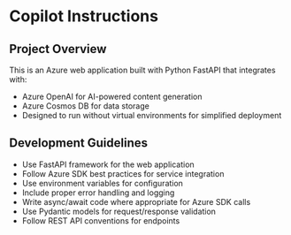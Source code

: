 # Copilot Instructions

<!-- Use this file to provide workspace-specific custom instructions to Copilot. For more details, visit https://code.visualstudio.com/docs/copilot/copilot-customization#_use-a-githubcopilotinstructionsmd-file -->

## Project Overview

This is an Azure web application built with Python FastAPI that integrates with:
- Azure OpenAI for AI-powered content generation
- Azure Cosmos DB for data storage
- Designed to run without virtual environments for simplified deployment

## Development Guidelines

- Use FastAPI framework for the web application
- Follow Azure SDK best practices for service integration
- Use environment variables for configuration
- Include proper error handling and logging
- Write async/await code where appropriate for Azure SDK calls
- Use Pydantic models for request/response validation
- Follow REST API conventions for endpoints
